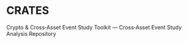 # CRATES
Crypto &amp; Cross‑Asset Event Study Toolkit — Cross‑Asset Event Study Analysis Repository
